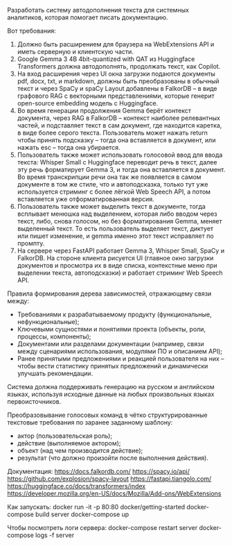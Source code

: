 Разработать систему автодополнения текста для системных аналитиков, которая помогает писать документацию.

Вот требования:
1. Должно быть расширением для браузера на WebExtensions API и иметь серверную и клиентскую части.
2. Google Gemma 3 4B 4bit-quantized with QAT из Huggingface Transformers должна автодополнять, продолжать текст, как Copilot.
3. На вход расширения через UI окна загрузки подаются документы pdf, docx, txt, и markdown, должны быть преобразованы в обычный текст и через SpaCy и spaCy Layout добавлены в FalkorDB – в виде графового RAG с векторными представлениями, которые генерит open-source embedding модель с Huggingface.
4. Во время генерации продолжения Gemma берёт контекст документа, через RAG в FalkorDB – контекст наиболее релевантных частей, и подставляет текст в сам документ, где находится каретка, в виде более серого текста. Пользователь может нажать return чтобы принять подсказку – тогда она вставляется в документ, или нажать esc – тогда она убирается.
5. Пользователь также может использовать голосовой ввод для ввода текста: Whisper Small с Huggingface переводит речь в текст, далее эту речь форматирует Gemma 3, и тогда она вставляется в документ. Во время транскрипции речи она так же появляется в самом документе в том же стиле, что и автоподсказка, только тут уже используется стриминг с более лёгкой Web Speech API, а потом вставляется уже отформатированная версия.
6. Пользователь также может выделить текст в документе, тогда всплывает менюшка над выделением, которая либо вводом через текст, либо, снова голосом, но без форматирования Gemma, меняет выделенный текст. То есть пользователь выделяет текст, диктует или пишет изменение, и gemma именно этот текст исправляет по промпту.
7. На сервере через FastAPI работает Gemma 3, Whisper Small, SpaCy и FalkorDB. На стороне клиента рисуется UI (главное окно загрузки документов и просмотра их в виде списка, контекстные меню при выделении текста, автоподсказки) и работает стриминг Web Speech API.

Правила формирования дерева зависимостей, отражающему связи между:
* Требованиями к разрабатываемому продукту (функциональные, нефункциональные);
* Ключевыми сущностями и понятиями проекта (объекты, роли, процессы, компоненты);
* Документами или разделами документации (например, связи между сценариями использования, модулями ПО и описанием API);
* Ранее принятыми предложениями и реакцией пользователя на них – чтобы вести статистику принятых предложений и динамически улучшать рекомендации.

Система должна поддерживать генерацию на русском и английском языках, используя исходные данные на любых произвольных языках первоисточников. 

Преобразовывание голосовых команд в чётко структурированные текстовые требования по заранее заданному шаблону:
* актор (пользовательская роль);
* действие (выполняемое актором);
* объект (над чем производится действие);
* результат (что должно произойти после выполнения действия).

Документация:
https://docs.falkordb.com/
https://spacy.io/api/
https://github.com/explosion/spacy-layout
https://fastapi.tiangolo.com/
https://huggingface.co/docs/transformers/index
https://developer.mozilla.org/en-US/docs/Mozilla/Add-ons/WebExtensions

Как запускать:
docker run -it -p 80:80 docker/getting-started
docker-compose build server
docker-compose up

Чтобы посмотреть логи сервера:
docker-compose restart server
docker-compose logs -f server